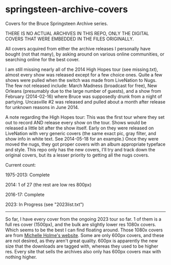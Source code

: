# springsteen-archive-covers
Covers for the Bruce Springsteen Archive series. 

THERE IS NO ACTUAL ARCHIVES IN THIS REPO, ONLY THE DIGITAL COVERS THAT WERE EMBEDDED IN THE FILES ORIGINALLY.

All covers acquired from either the archive releases I personally have bought (not that many), by asking around on various online communities, or searching online for the best cover. 

I am still missing nearly all of the 2014 High Hopes tour (see missing.txt), almost every show was 
released except for a few choice ones. Quite a few shows were pulled when the switch 
was made from LiveNation to Nugs. The few not released include:
March Madness (broadcast for free), New Orleans (presumably due to the large number of guests), 
and a show from February (2014-02-16) where Bruce was supposedly drunk from a night of 
partying. Uncasville #2 was released and pulled about a month after 
release for unknown reasons in June 2014.

A note regarding the High Hopes tour: This was the first tour where they set out to record AND release every show on the tour. Shows would be released a little bit after the show itself. Early on they were released on LiveNation with very generic covers (the same exact pic, gray filter, and show info in white text. See 2014-05-18 for an example.) Once they were moved the nugs, they got proper covers with an album appropriate typeface and style. This repo only has the new covers, I'll try and track down the original covers, but its a lesser priority to getting all the nugs covers.

Current count:

1975-2013: Complete

2014: 1 of 27 (the rest are low res 800px)  

2016-17: Complete

2023: In Progress (see "2023list.txt")

---

So far, I have every cover from the ongoing 2023 tour so far. 1 of them is a full res cover (1500px), and the bulk are slightly lower res 1080x covers. Which seems to be the best I can find floating around. Those 1080x covers are from [Michelle Holme's website](https://michelleholme.com/portfolio/nugs-tour-2023). Some are only 600px covers, and these are not desired, as they aren't great quality. 600px is apparently the new size that the downloads are tagged with, whereas they used to be higher res. Every site that sells the archives also only has 600px covers max with nothing higher.
